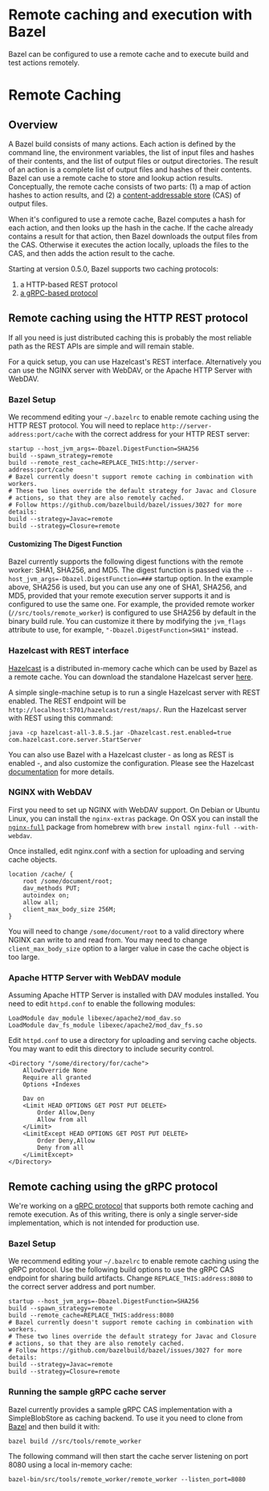 # Remote caching and execution with Bazel

Bazel can be configured to use a remote cache and to execute build and test actions remotely.

# Remote Caching

## Overview

A Bazel build consists of many actions. Each action is defined by the command line, the environment variables, the list of input files and hashes of their contents, and the list of output files or output directories. The result of an action is a complete list of output files and hashes of their contents. Bazel can use a remote cache to store and lookup action results. Conceptually, the remote cache consists of two parts: (1) a map of action hashes to action results, and (2) a [content-addressable store](https://en.wikipedia.org/wiki/Content-addressable_storage) (CAS) of output files.

When it's configured to use a remote cache, Bazel computes a hash for each action, and then looks up the hash in the cache. If the cache already contains a result for that action, then Bazel downloads the output files from the CAS. Otherwise it executes the action locally, uploads the files to the CAS, and then adds the action result to the cache.

Starting at version 0.5.0, Bazel supports two caching protocols:

1. a HTTP-based REST protocol
2. [a gRPC-based protocol](https://github.com/googleapis/googleapis/blob/master/google/devtools/remoteexecution/v1test/remote_execution.proto)

## Remote caching using the HTTP REST protocol

If all you need is just distributed caching this is probably the most reliable path as the REST APIs are simple and will remain stable.

For a quick setup, you can use Hazelcast's REST interface. Alternatively you can use the NGINX server with WebDAV, or the Apache HTTP Server with WebDAV.

### Bazel Setup

We recommend editing your `~/.bazelrc` to enable remote caching using the HTTP REST protocol. You will need to replace `http://server-address:port/cache` with the correct address for your HTTP REST server:

```
startup --host_jvm_args=-Dbazel.DigestFunction=SHA256
build --spawn_strategy=remote
build --remote_rest_cache=REPLACE_THIS:http://server-address:port/cache
# Bazel currently doesn't support remote caching in combination with workers.
# These two lines override the default strategy for Javac and Closure
# actions, so that they are also remotely cached.
# Follow https://github.com/bazelbuild/bazel/issues/3027 for more details:
build --strategy=Javac=remote
build --strategy=Closure=remote
```

#### Customizing The Digest Function

Bazel currently supports the following digest functions with the remote worker: SHA1, SHA256, and MD5. The digest function is passed via the `--host_jvm_args=-Dbazel.DigestFunction=###` startup option. In the example above, SHA256 is used, but you can use any one of SHA1, SHA256, and MD5, provided that your remote execution server supports it and is configured to use the same one. For example, the provided remote worker (`//src/tools/remote_worker`) is configured to use SHA256 by default in the binary build rule. You can customize it there by modifying the `jvm_flags` attribute to use, for example, `"-Dbazel.DigestFunction=SHA1"` instead.


### Hazelcast with REST interface

[Hazelcast](https://hazelcast.org/) is a distributed in-memory cache which can be used by Bazel as a remote cache. You can download the standalone Hazelcast server [here](https://hazelcast.org/download/).

A simple single-machine setup is to run a single Hazelcast server with REST enabled. The REST endpoint will be `http://localhost:5701/hazelcast/rest/maps/`. Run the Hazelcast server with REST using this command:

```
java -cp hazelcast-all-3.8.5.jar -Dhazelcast.rest.enabled=true com.hazelcast.core.server.StartServer
```

You can also use Bazel with a Hazelcast cluster - as long as REST is enabled -, and also customize the configuration. Please see the Hazelcast [documentation](http://docs.hazelcast.org/docs/3.6/manual/html-single/index.html) for more details.

### NGINX with WebDAV

First you need to set up NGINX with WebDAV support. On Debian or Ubuntu Linux, you can install the `nginx-extras` package. On OSX you can install the [`nginx-full`](https://github.com/Homebrew/homebrew-nginx) package from homebrew with `brew install nginx-full --with-webdav`.

Once installed, edit nginx.conf with a section for uploading and serving cache objects.

```
location /cache/ {
    root /some/document/root;
    dav_methods PUT;
    autoindex on;
    allow all;
    client_max_body_size 256M;
}
```

You will need to change `/some/document/root` to a valid directory where NGINX can write to and
read from. You may need to change `client_max_body_size` option to a larger value in case the cache
object is too large.

### Apache HTTP Server with WebDAV module

Assuming Apache HTTP Server is installed with DAV modules installed. You need to edit `httpd.conf` to enable the following modules:

```
LoadModule dav_module libexec/apache2/mod_dav.so
LoadModule dav_fs_module libexec/apache2/mod_dav_fs.so
```

Edit `httpd.conf` to use a directory for uploading and serving cache objects. You may want to edit
this directory to include security control.

```
<Directory "/some/directory/for/cache">
    AllowOverride None
    Require all granted
    Options +Indexes

    Dav on
    <Limit HEAD OPTIONS GET POST PUT DELETE>
        Order Allow,Deny
        Allow from all
    </Limit>
    <LimitExcept HEAD OPTIONS GET POST PUT DELETE>
        Order Deny,Allow
        Deny from all
    </LimitExcept>
</Directory>
```

## Remote caching using the gRPC protocol

We're working on a [gRPC protocol](https://github.com/googleapis/googleapis/blob/master/google/devtools/remoteexecution/v1test/remote_execution.proto)
that supports both remote caching and remote execution. As of this writing, there is only a single server-side implementation, which is not intended for production use.

### Bazel Setup

We recommend editing your `~/.bazelrc` to enable remote caching using the gRPC protocol. Use the following build options to use the gRPC CAS endpoint for sharing build artifacts. Change `REPLACE_THIS:address:8080` to the correct server address and port number.

```
startup --host_jvm_args=-Dbazel.DigestFunction=SHA256
build --spawn_strategy=remote
build --remote_cache=REPLACE_THIS:address:8080
# Bazel currently doesn't support remote caching in combination with workers.
# These two lines override the default strategy for Javac and Closure
# actions, so that they are also remotely cached.
# Follow https://github.com/bazelbuild/bazel/issues/3027 for more details:
build --strategy=Javac=remote
build --strategy=Closure=remote
```

### Running the sample gRPC cache server

Bazel currently provides a sample gRPC CAS implementation with a SimpleBlobStore as caching backend. To use it you need to clone from [Bazel](https://github.com/bazelbuild/bazel) and then build it with:

```
bazel build //src/tools/remote_worker
```

The following command will then start the cache server listening on port 8080 using a local in-memory cache:

```
bazel-bin/src/tools/remote_worker/remote_worker --listen_port=8080
```

